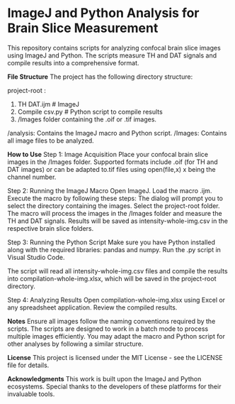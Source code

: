 # ImageJ and Python Analysis for Brain Slice Measurement
This repository contains scripts for analyzing confocal brain slice images using ImageJ and Python. The scripts measure TH and DAT signals and compile results into a comprehensive format.

**File Structure**
The project has the following directory structure:

project-root :
1.  TH DAT.ijm             # ImageJ 
2. Compile csv.py          # Python script to compile results
3. /Images folder containing the .oif or .tif images.
    
/analysis: Contains the ImageJ macro and Python script.
/Images: Contains all image files to be analyzed.

**How to Use**
Step 1: Image Acquisition
Place your confocal brain slice images in the /Images folder. Supported formats include .oif (for TH and DAT images) or can be adapted to.tif files using open(file,x) x being the channel number.

Step 2: Running the ImageJ Macro
Open ImageJ.
Load the macro .ijm.
Execute the macro by following these steps:
The dialog will prompt you to select the directory containing the images. Select the project-root folder.
The macro will process the images in the /Images folder and measure the TH and DAT signals.
Results will be saved as intensity-whole-img.csv in the respective brain slice folders.

Step 3: Running the Python Script
Make sure you have Python installed along with the required libraries: pandas and numpy.
Run the .py script in Visual Studio Code.

The script will read all intensity-whole-img.csv files and compile the results into compilation-whole-img.xlsx, which will be saved in the project-root directory.

Step 4: Analyzing Results
Open compilation-whole-img.xlsx using Excel or any spreadsheet application.
Review the compiled results.

**Notes**
Ensure all images follow the naming conventions required by the scripts.
The scripts are designed to work in a batch mode to process multiple images efficiently.
You may adapt the macro and Python script for other analyses by following a similar structure.

**License**
This project is licensed under the MIT License - see the LICENSE file for details.

**Acknowledgments**
This work is built upon the ImageJ and Python ecosystems. Special thanks to the developers of these platforms for their invaluable tools.
